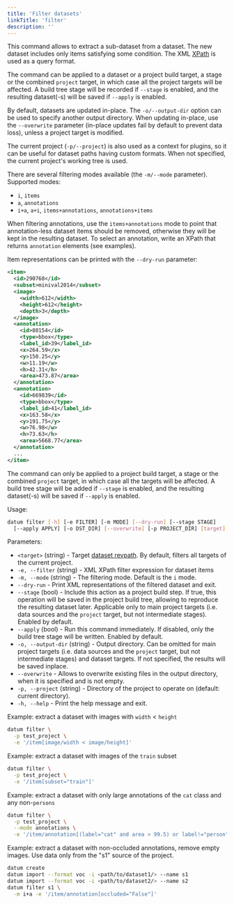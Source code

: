 ```yaml
---
title: 'Filter datasets'
linkTitle: 'filter'
description: ''
---
```


This command allows to extract a sub-dataset from a dataset. The new dataset
includes only items satisfying some condition. The XML [XPath](https://devhints.io/xpath)
is used as a query format.

The command can be applied to a dataset or a project build target,
a stage or the combined `project` target, in which case all the project
targets will be affected. A build tree stage will be recorded
if `--stage` is enabled, and the resulting dataset(-s) will be
saved if `--apply` is enabled.

By default, datasets are updated in-place. The `-o/--output-dir`
option can be used to specify another output directory. When
updating in-place, use the `--overwrite` parameter (in-place
updates fail by default to prevent data loss), unless a project
target is modified.

The current project (`-p/--project`) is also used as a context for
plugins, so it can be useful for dataset paths having custom formats.
When not specified, the current project's working tree is used.

There are several filtering modes available (the `-m/--mode` parameter).
Supported modes:
- `i`, `items`
- `a`, `annotations`
- `i+a`, `a+i`, `items+annotations`, `annotations+items`

When filtering annotations, use the `items+annotations`
mode to point that annotation-less dataset items should be
removed, otherwise they will be kept in the resulting dataset.
To select an annotation, write an XPath that returns `annotation`
elements (see examples).

Item representations can be printed with the `--dry-run` parameter:

``` xml
<item>
  <id>290768</id>
  <subset>minival2014</subset>
  <image>
    <width>612</width>
    <height>612</height>
    <depth>3</depth>
  </image>
  <annotation>
    <id>80154</id>
    <type>bbox</type>
    <label_id>39</label_id>
    <x>264.59</x>
    <y>150.25</y>
    <w>11.19</w>
    <h>42.31</h>
    <area>473.87</area>
  </annotation>
  <annotation>
    <id>669839</id>
    <type>bbox</type>
    <label_id>41</label_id>
    <x>163.58</x>
    <y>191.75</y>
    <w>76.98</w>
    <h>73.63</h>
    <area>5668.77</area>
  </annotation>
  ...
</item>
```

The command can only be applied to a project build target, a stage or the
combined `project` target, in which case all the targets will be affected.
A build tree stage will be added if `--stage` is enabled, and the resulting
dataset(-s) will be saved if `--apply` is enabled.

Usage:

``` bash
datum filter [-h] [-e FILTER] [-m MODE] [--dry-run] [--stage STAGE]
  [--apply APPLY] [-o DST_DIR] [--overwrite] [-p PROJECT_DIR] [target]
```

Parameters:
- `<target>` (string) - Target
  [dataset revpath](/docs/user-manual/how_to_use_datumaro/#revpath).
  By default, filters all targets of the current project.
- `-e, --filter` (string) - XML XPath filter expression for dataset items
- `-m, --mode` (string) - The filtering mode. Default is the `i` mode.
- `--dry-run` - Print XML representations of the filtered dataset and exit.
- `--stage` (bool) - Include this action as a project build step.
  If true, this operation will be saved in the project
  build tree, allowing to reproduce the resulting dataset later.
  Applicable only to main project targets (i.e. data sources
  and the `project` target, but not intermediate stages). Enabled by default.
- `--apply` (bool) - Run this command immediately. If disabled, only the
  build tree stage will be written. Enabled by default.
- `-o, --output-dir` (string) - Output directory. Can be omitted for
  main project targets (i.e. data sources and the `project` target, but not
  intermediate stages) and dataset targets. If not specified, the results
  will be saved inplace.
- `--overwrite` - Allows to overwrite existing files in the output directory,
  when it is specified and is not empty.
- `-p, --project` (string) - Directory of the project to operate on
  (default: current directory).
- `-h, --help` - Print the help message and exit.

Example: extract a dataset with images with `width` < `height`

``` bash
datum filter \
  -p test_project \
  -e '/item[image/width < image/height]'
```

Example: extract a dataset with images of the `train` subset

``` bash
datum filter \
  -p test_project \
  -e '/item[subset="train"]'
```

Example: extract a dataset with only large annotations of the `cat` class and
any non-`persons`

``` bash
datum filter \
  -p test_project \
  --mode annotations \
  -e '/item/annotation[(label="cat" and area > 99.5) or label!="person"]'
```

Example: extract a dataset with non-occluded annotations, remove empty images.
Use data only from the "s1" source of the project.

``` bash
datum create
datum import --format voc -i <path/to/dataset1/> --name s1
datum import --format voc -i <path/to/dataset2/> --name s2
datum filter s1 \
  -m i+a -e '/item/annotation[occluded="False"]'
```
